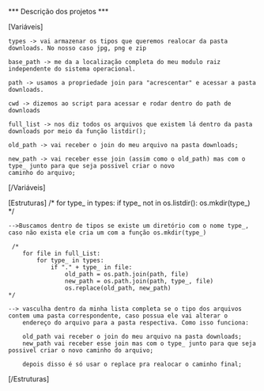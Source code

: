 *** Descrição dos projetos ***

[Variáveis]

    types -> vai armazenar os tipos que queremos realocar da pasta downloads. No nosso caso jpg, png e zip

    base_path -> me da a localização completa do meu modulo raiz independente do sistema operacional.

    path -> usamos a propriedade join para "acrescentar" e acessar a pasta downloads.

    cwd -> dizemos ao script para acessar e rodar dentro do path de downloads

    full_list -> nos diz todos os arquivos que existem lá dentro da pasta downloads por meio da função listdir();

    old_path -> vai receber o join do meu arquivo na pasta downloads;

    new_path -> vai receber esse join (assim como o old_path) mas com o type_ junto para que seja possivel criar o novo 
    caminho do arquivo;


[/Variáveis]

[Estruturas]
    /*
        for type_ in types:
            if type_ not in os.listdir():
                os.mkdir(type_)
    */

    -->Buscamos dentro de tipos se existe um diretório com o nome type_, caso não exista ele cria um com a função os.mkdir(type_)

     /*
        for file in full_List:
            for type_ in types:
                if "." + type_ in file:
                    old_path = os.path.join(path, file)
                    new_path = os.path.join(path, type_, file)
                    os.replace(old_path, new_path)
    */

    --> vasculha dentro da minha lista completa se o tipo dos arquivos contem uma pasta correspondente, caso possua ele vai alterar o 
        endereço do arquivo para a pasta respectiva. Como isso funciona: 

        old_path vai receber o join do meu arquivo na pasta downloads;
        new_path vai receber esse join mas com o type_ junto para que seja possivel criar o novo caminho do arquivo;

        depois disso é só usar o replace pra realocar o caminho final;
[/Estruturas]